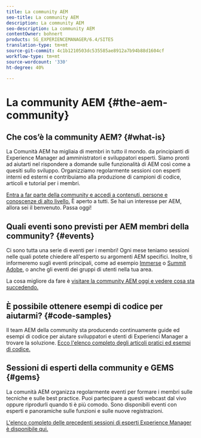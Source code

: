 ```yaml
---
title: La community AEM
seo-title: La community AEM
description: La community AEM
seo-description: La community AEM
contentOwner: bohnert
products: SG_EXPERIENCEMANAGER/6.4/SITES
translation-type: tm+mt
source-git-commit: 4c1b1210503dc535585ae8912a7b94b88d1604cf
workflow-type: tm+mt
source-wordcount: '330'
ht-degree: 40%

---
```



# La community AEM {#the-aem-community}

## Che cos’è la community AEM? {#what-is}

La Comunità AEM ha migliaia di membri in tutto il mondo. da principianti di Experience Manager ad amministratori e sviluppatori esperti.  Siamo pronti ad aiutarti nel rispondere a domande sulle funzionalità di AEM così come a quesiti sullo sviluppo. Organizziamo regolarmente sessioni con esperti interni ed esterni e contribuiamo alla produzione di campioni di codice, articoli e tutorial per i membri.

[Entra a far parte della community e accedi a contenuti, persone e conoscenze di alto livello.](https://forums.adobe.com/community/experience-cloud/marketing-cloud/experience-manager) È aperto a tutti. Se hai un interesse per AEM, allora sei il benvenuto. Passa oggi!

## Quali eventi sono previsti per AEM membri della community? {#events}

Ci sono tutta una serie di eventi per i membri! Ogni mese teniamo sessioni nelle quali potete chiedere all&#39;esperto su argomenti AEM specifici. Inoltre, ti informeremo sugli eventi principali, come ad esempio [Immerse](http://help-forums.adobe.com/content/adobeforums/en/experience-manager-forum/adobe-experience-manager.topic.html/forum__fb7p-the_immerseagendai.html) o [ Summit Adobe](http://summit.adobe.com/na/?promoid=6JMR7JQY&amp;mv=other), o anche gli eventi dei gruppi di utenti nella tua area.

La cosa migliore da fare è [visitare la community AEM oggi e vedere cosa sta succedendo.](http://help-forums.adobe.com/content/adobeforums/en/experience-manager-forum/adobe-experience-manager.html)

## È possibile ottenere esempi di codice per aiutarmi? {#code-samples}

Il team AEM della community sta producendo continuamente guide ed esempi di codice per aiutare  sviluppatori e utenti di Experienci Manager a trovare la soluzione. [Ecco l&#39;elenco completo degli articoli pratici ed esempi di codice.](https://helpx.adobe.com/it/experience-manager/topics/how-to.html)

## Sessioni di esperti della community e GEMS {#gems}

La comunità AEM organizza regolarmente eventi per formare i membri sulle tecniche e sulle best practice. Puoi partecipare a questi webcast dal vivo oppure riprodurli quando ti è più comodo. Sono disponibili eventi con esperti e panoramiche sulle funzioni e sulle nuove registrazioni.

[L&#39;elenco completo delle precedenti sessioni di esperti  Experience Manager è disponibile qui.](https://helpx.adobe.com/experience-manager/kt/eseminars/ask-the-expert/atace-index.html)
